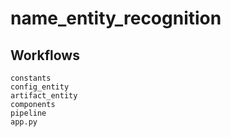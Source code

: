 # name_entity_recognition

## Workflows
    constants
    config_entity
    artifact_entity
    components
    pipeline
    app.py